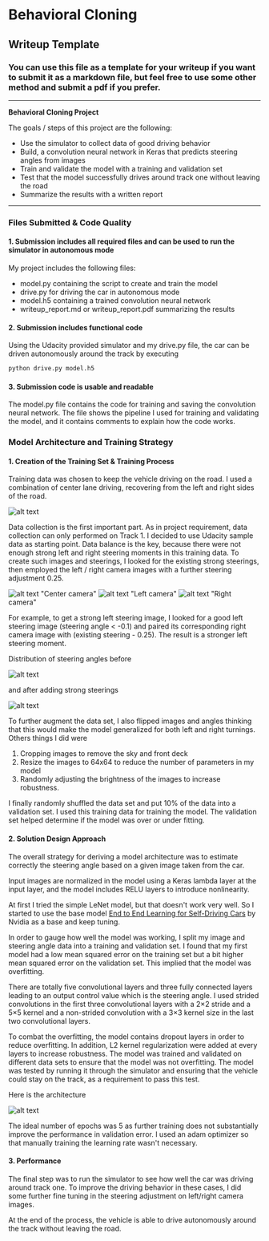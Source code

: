 # **Behavioral Cloning** 

## Writeup Template

### You can use this file as a template for your writeup if you want to submit it as a markdown file, but feel free to use some other method and submit a pdf if you prefer.

---

**Behavioral Cloning Project**

The goals / steps of this project are the following:
* Use the simulator to collect data of good driving behavior
* Build, a convolution neural network in Keras that predicts steering angles from images
* Train and validate the model with a training and validation set
* Test that the model successfully drives around track one without leaving the road
* Summarize the results with a written report


[//]: # (Image References)

[image1]: ./examples/structure.png
[image2]: ./examples/driving.png
[image3]: ./examples/hist_1.png
[image4]: ./examples/hist_2.png
[image5]: ./examples/center.png
[image6]: ./examples/left.png
[image7]: ./examples/right.png

---
### Files Submitted & Code Quality

#### 1. Submission includes all required files and can be used to run the simulator in autonomous mode

My project includes the following files:
* model.py containing the script to create and train the model
* drive.py for driving the car in autonomous mode
* model.h5 containing a trained convolution neural network 
* writeup_report.md or writeup_report.pdf summarizing the results

#### 2. Submission includes functional code
Using the Udacity provided simulator and my drive.py file, the car can be driven autonomously around the track by executing 
```sh
python drive.py model.h5
```

#### 3. Submission code is usable and readable

The model.py file contains the code for training and saving the convolution neural network. The file shows the pipeline I used for training and validating the model, and it contains comments to explain how the code works.

### Model Architecture and Training Strategy

#### 1. Creation of the Training Set & Training Process

Training data was chosen to keep the vehicle driving on the road. I used a combination of center lane driving, recovering from the left and right sides of the road.

![alt text](./examples/driving.png "Driving")

Data collection is the first important part. As in project requirement, data collection can only performed on Track 1. I decided to use Udacity sample data as starting point. Data balance is the key, because there were not enough strong left and right steering moments in this training data. To create such images and steerings, I looked for the existing strong steerings, then employed the left / right camera images with a further steering adjustment 0.25. 

![alt text][image5] "Center camera"
![alt text][image6] "Left camera"
![alt text][image7] "Right camera"

For example, to get a strong left steering image, I looked for a good left steering image (steering angle < -0.1) and paired its corresponding right camera image with (existing steering - 0.25). The result is a stronger left steering moment.

Distribution of steering angles before

![alt text][image3]

and after adding strong steerings

![alt text][image4]

To further augment the data set, I also flipped images and angles thinking that this would make the model generalized for both left and right turnings. Others things I did were 

1. Cropping images to remove the sky and front deck
2. Resize the images to 64x64 to reduce the number of parameters in my model
3. Randomly adjusting the brightness of the images to increase robustness.

I finally randomly shuffled the data set and put 10% of the data into a validation set. I used this training data for training the model. The validation set helped determine if the model was over or under fitting.

#### 2. Solution Design Approach

The overall strategy for deriving a model architecture was to estimate correctly the steering angle based on a given image taken from the car. 

Input images are normalized in the model using a Keras lambda layer at the input layer, and the model includes RELU layers to introduce nonlinearity. 

At first I tried the simple LeNet model, but that doesn't work very well. So I started to use the base model [End to End Learning for Self-Driving Cars](http://images.nvidia.com/content/tegra/automotive/images/2016/solutions/pdf/end-to-end-dl-using-px.pdf) by Nvidia as a base and keep tuning.

In order to gauge how well the model was working, I split my image and steering angle data into a training and validation set. I found that my first model had a low mean squared error on the training set but a bit higher mean squared error on the validation set. This implied that the model was overfitting.

There are totally five convolutional layers and three fully connected layers leading to an output control value which is the steering angle. I used strided convolutions in the first three convolutional layers with a 2×2 stride and a 5×5 kernel and a non-strided convolution with a 3×3 kernel size in the last two convolutional layers.

To combat the overfitting, the model contains dropout layers in order to reduce overfitting. In addition, L2 kernel regularization were added at every layers to increase robustness. The model was trained and validated on different data sets to ensure that the model was not overfitting. The model was tested by running it through the simulator and ensuring that the vehicle could stay on the track, as a requirement to pass this test.

Here is the architecture

![alt text][image1]

The ideal number of epochs was 5 as further training does not substantially improve the performance in validation error. I used an adam optimizer so that manually training the learning rate wasn't necessary.

#### 3. Performance

The final step was to run the simulator to see how well the car was driving around track one. To improve the driving behavior in these cases, I did some further fine tuning in the steering adjustment on left/right camera images.

At the end of the process, the vehicle is able to drive autonomously around the track without leaving the road.


